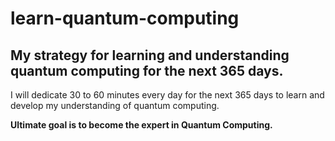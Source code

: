 # learn-quantum-computing
My strategy for learning and understanding quantum computing for the next 365 days.
---
I will dedicate 30 to 60 minutes every day for the next 365 days to learn and develop my understanding of quantum computing.

**Ultimate goal is to become the expert in Quantum Computing.**
